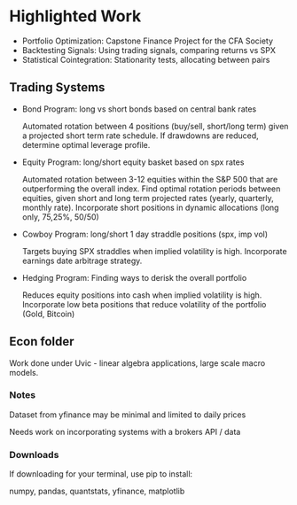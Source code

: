 # Highlighted Work
* Portfolio Optimization: Capstone Finance Project for the CFA Society
* Backtesting Signals: Using trading signals, comparing returns vs SPX
* Statistical Cointegration: Stationarity tests, allocating between pairs

## Trading Systems
* Bond Program: long vs short bonds based on central bank rates

    Automated rotation between 4 positions (buy/sell, short/long term) given a projected short term rate schedule. If drawdowns are reduced, determine optimal leverage profile.

* Equity Program: long/short equity basket based on spx rates

    Automated rotation between 3-12 equities within the S&P 500 that are outperforming the overall index. Find optimal rotation periods between equities, given short and long term projected rates (yearly, quarterly, monthly rate). Incorporate short positions in dynamic allocations (long only, 75,25%, 50/50) 

* Cowboy Program: long/short 1 day straddle positions (spx, imp vol)

    Targets buying SPX straddles when implied volatility is high. Incorporate earnings date arbitrage strategy.

* Hedging Program: Finding ways to derisk the overall portfolio

    Reduces equity positions into cash when implied volatility is high. Incorporate low beta positions that reduce volatility of the portfolio (Gold, Bitcoin)

## Econ folder
Work done under Uvic - linear algebra applications, large scale macro models.

### Notes
 Dataset from yfinance may be minimal and limited to daily prices

 Needs work on incorporating systems with a brokers API / data

### Downloads 
If downloading for your terminal, use pip to install:

numpy, pandas, quantstats, yfinance, matplotlib